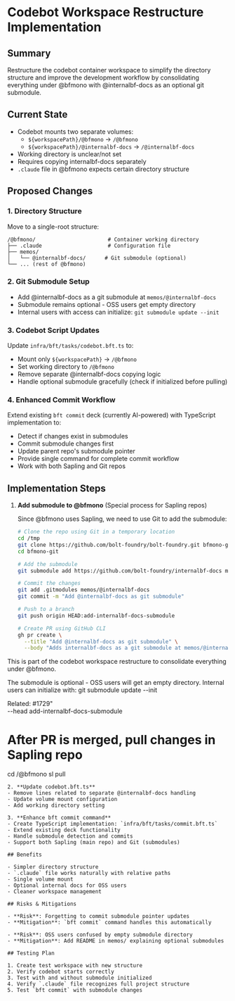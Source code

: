 # Codebot Workspace Restructure Implementation

## Summary

Restructure the codebot container workspace to simplify the directory structure
and improve the development workflow by consolidating everything under @bfmono
with @internalbf-docs as an optional git submodule.

## Current State

- Codebot mounts two separate volumes:
  - `${workspacePath}/@bfmono` → `/@bfmono`
  - `${workspacePath}/@internalbf-docs` → `/@internalbf-docs`
- Working directory is unclear/not set
- Requires copying internalbf-docs separately
- `.claude` file in @bfmono expects certain directory structure

## Proposed Changes

### 1. Directory Structure

Move to a single-root structure:

```
/@bfmono/                       # Container working directory
├── .claude                     # Configuration file
├── memos/
│   └── @internalbf-docs/      # Git submodule (optional)
└── ... (rest of @bfmono)
```

### 2. Git Submodule Setup

- Add @internalbf-docs as a git submodule at `memos/@internalbf-docs`
- Submodule remains optional - OSS users get empty directory
- Internal users with access can initialize: `git submodule update --init`

### 3. Codebot Script Updates

Update `infra/bft/tasks/codebot.bft.ts` to:

- Mount only `${workspacePath}` → `/@bfmono`
- Set working directory to `/@bfmono`
- Remove separate @internalbf-docs copying logic
- Handle optional submodule gracefully (check if initialized before pulling)

### 4. Enhanced Commit Workflow

Extend existing `bft commit` deck (currently AI-powered) with TypeScript
implementation to:

- Detect if changes exist in submodules
- Commit submodule changes first
- Update parent repo's submodule pointer
- Provide single command for complete commit workflow
- Work with both Sapling and Git repos

## Implementation Steps

1. **Add submodule to @bfmono** (Special process for Sapling repos)

   Since @bfmono uses Sapling, we need to use Git to add the submodule:

   ```bash
   # Clone the repo using Git in a temporary location
   cd /tmp
   git clone https://github.com/bolt-foundry/bolt-foundry.git bfmono-git
   cd bfmono-git

   # Add the submodule
   git submodule add https://github.com/bolt-foundry/internalbf-docs memos/@internalbf-docs

   # Commit the changes
   git add .gitmodules memos/@internalbf-docs
   git commit -m "Add @internalbf-docs as git submodule"

   # Push to a branch
   git push origin HEAD:add-internalbf-docs-submodule

   # Create PR using GitHub CLI
   gh pr create \
     --title "Add @internalbf-docs as git submodule" \
     --body "Adds internalbf-docs as a git submodule at memos/@internalbf-docs
   ```

This is part of the codebot workspace restructure to consolidate everything
under @bfmono.

The submodule is optional - OSS users will get an empty directory. Internal
users can initialize with: git submodule update --init

Related: #1729"\
--head add-internalbf-docs-submodule

# After PR is merged, pull changes in Sapling repo

cd /@bfmono sl pull

```
2. **Update codebot.bft.ts**
- Remove lines related to separate @internalbf-docs handling
- Update volume mount configuration
- Add working directory setting

3. **Enhance bft commit command**
- Create TypeScript implementation: `infra/bft/tasks/commit.bft.ts`
- Extend existing deck functionality
- Handle submodule detection and commits
- Support both Sapling (main repo) and Git (submodules)

## Benefits

- Simpler directory structure
- `.claude` file works naturally with relative paths
- Single volume mount
- Optional internal docs for OSS users
- Cleaner workspace management

## Risks & Mitigations

- **Risk**: Forgetting to commit submodule pointer updates
- **Mitigation**: `bft commit` command handles this automatically

- **Risk**: OSS users confused by empty submodule directory
- **Mitigation**: Add README in memos/ explaining optional submodules

## Testing Plan

1. Create test workspace with new structure
2. Verify codebot starts correctly
3. Test with and without submodule initialized
4. Verify `.claude` file recognizes full project structure
5. Test `bft commit` with submodule changes
```
